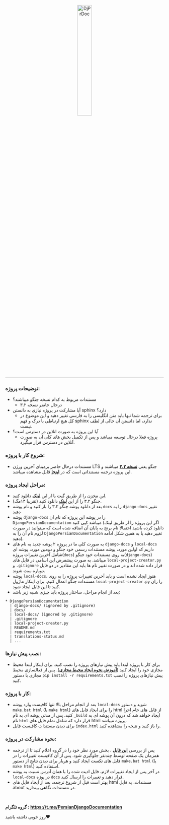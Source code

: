 
<p align="center">
  <img src="https://i.ibb.co/bbhqvJf/image.jpg" alt="DjPrDoc" width="30%">
  <hr>
</p>


### توضیحات پروژه:
- مستندات مربوط به کدام نسخه جنگو میباشند؟
    - درحال حاضر نسخه ۳.۲
- آیا مشارکت در پروژه نیازی به دانستن sphinx دارد؟
    - برای ترجمه شما تنها باید متن انگلیسی را به فارسی تغییر دهید و این موضوع در کل هیچ ارتباطی با درک و فهم sphinx ندارد، اما دانستن آن خالی از لطف نیست.
- آیا این پروژه به صورت انلاین در دسترس است؟
    - پروژه فعلا درحال توسعه میباشد و پس از تکمیل بخش های کلی آن به صورت آنلاین در دسترس قرار میگیرد.

### شروع کار با پروژه:

  - مستندات درحال حاضر برمبنای آخرین ورژن LTS جنگو یعنی **[نسخه ۳.۲](https://github.com/django/django/tree/stable/3.2.x)** میباشند و این پروژه ترجمه مستنداتی است 
که در **[اینجا](https://docs.djangoproject.com/en/3.2/)** قابل مشاهده میباشد.

 ### مراحل ایجاد پروژه:
- این مخزن را از طریق گیت یا از این **[لینک](https://github.com/amirilf/DjangoPersianDocumentation/archive/refs/heads/main.zip)** دانلود کنید.
- جنگو ۳.۲ را از این **[لینک](https://github.com/django/django/archive/refs/heads/stable/3.2.x.zip)** دانلود کنید (تقریبا ۱۴مگ).
- بعد از دانلود پوشه جنگو ۳.۲ را باز کنید و نام پوشه ‍‍‍‍‍‍‍`docs` را به `django-docs` تغییر دهید
- پوشه `django-docs` را در پوشه این پروژه که نام ان ‍‍‍‍`DjangoPersianDocumentation` میباشد کپی کنید (اگر این پروژه را از طریق لینک دانلود کرده باشید احتمالا نام برنچ به پایان آن اضافه شده است که میتوانید در صورت لزوم نام آن را به ‍‍`DjangoPersianDocumentation` تغییر دهید یا به همین شکل ادامه دهید).
- به صورت کلی ما در پروژه ۲ پوشه جدید به نام های `django-docs` و `local-docs` داریم که اولین مورد، پوشه مستندات رسمی خود جنگو و دومین مورد، پوشه ای شامل آخرین تغییرات پروژه(‍‍`docs`) به روی مستندات خود جنگو(‍`django-docs`) میباشد. به صورت پیشفرض این اسامی در فایل های `local-project-creator.py` و `.gitignore` قرار داده شده اند و در صورت تغییر نام ها باید این مقادیر در دو فایل دوباره ست شوند.
- پوشه `local-docs`، هنوز ایجاد نشده است و باید آخرین تغییرات پروژه را به روی مستندات جنگو اعمال کنیم. برای اینکار ماژول `local-project-creator.py` را ران کنید تا این فایل ایجاد شود.
- بعد از انجام مراحل، ساختار پروژه باید چیزی شبیه زیر باشد:
 


<span style="text-align: left; direction: ltr;" >
 
    * DjangoPersianDocumentation
      | django-docs/ (ignored by .gitignore)
      | docs/
      | local-docs/ (ignored by .gitignore)
      | .gitignore
      | local-project-creator.py
      | README.md
      | requirements.txt
      | translations-status.md
      | ...

</span>

### نصب پیش نیازها:
 
 - برای کار با پروژه ابتدا باید پیش نیازهای پروژه را نصب کنید. برای اینکار ابتدا محیط مجازی خود را ایجاد کنید (**[آموزش نحوه ایجاد محیط مجازی](https://uoa-eresearch.github.io/eresearch-cookbook/recipe/2014/11/26/python-virtual-env/)**). پس از فعالسازی محیط مجازی با دستور `pip install -r requirements.txt` پیش نیازهای پروژه را نصب کنید.  

### کار با پروژه:
- بعد از انجام مراحل بالا تنها کافیست وارد پوشه `local-docs` شوید و دستور `make.bat html` (یا `make html`) را برای ایجاد فایل های html از فایل های خام اجرا کنید. پس از مدتی پوشه ای به نام `_build` ایجاد خواهد شد که درون آن پوشه ای به نام `html` قرار دارد که شامل تمام فایل های html پروژه میباشد.
- برای دیدن مستندات کافیست فایل `index.html` را باز کنید و نتیجه را مشاهده کنید.     

### نحوه مشارکت در پروژه:
  * پس از بررسی **[این فایل](translations-status.md)** ، بخش مورد نظر خود را در گروه اعلام کنید تا از ترجمه همزمان یک صفحه توسط چندنفر جلوگیری شود. پس از آن کافیست تغییرات را در فایل های تکست ایجاد کنید و هربار برای دیدن نتایج از دستور `make.bat html` (یا `make html`) استفاده کنید.
  * در آخر پس از ایجاد تغییرات لازم، فایل ادیت شده را با همان آدرس نسبت به پوشه `local-docs` در پوژه `docs` قرار دهید و تغییرات را ارسال کنید.
  * بهتر است قبل از شروع ترجمه، بعد از ایجاد فایل های html مستندات، به فایل about در مستندات نگاهی بیندازید.
<br>

**گروه تلگرام : https://t.me/PersianDjangoDocumentation**
<br>

روز خوبی داشته باشید♥️
